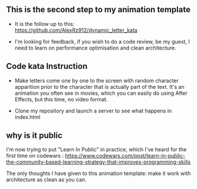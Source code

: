 ## This is the second step to my animation template

- It is the follow up to this: https://github.com/AlexRz912/dynamic_letter_kata

- I'm looking for feedback, if you wish to do a code review, be my guest, I need to learn on performance optimisation and clean architecture.



## Code kata Instruction

- Make letters come one by one to the screen with random character apparition prior to the character that is actually part of the text. It's an animation you often see in movies, which you can easily do using After Effects, but this time, no video format.

- Clone my repository and launch a server to see what happens in index.html

## why is it public

I'm now trying to put "Learn In Public" in practice, which I've heard for the first time on codewars :
https://www.codewars.com/post/learn-in-public-the-community-based-learning-strategy-that-improves-programming-skills

The only thoughts I have given to this animation template: make it work with architecture as clean as you can.
